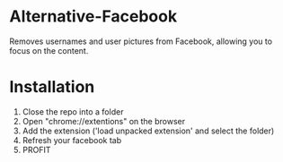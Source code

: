 # Alternative-Facebook
Removes usernames and user pictures from Facebook, allowing you to focus on the content.

# Installation
1. Close the repo into a folder
2. Open "chrome://extentions" on the browser
3. Add the extension ('load unpacked extension' and select the folder)
4. Refresh your facebook tab
5. PROFIT
